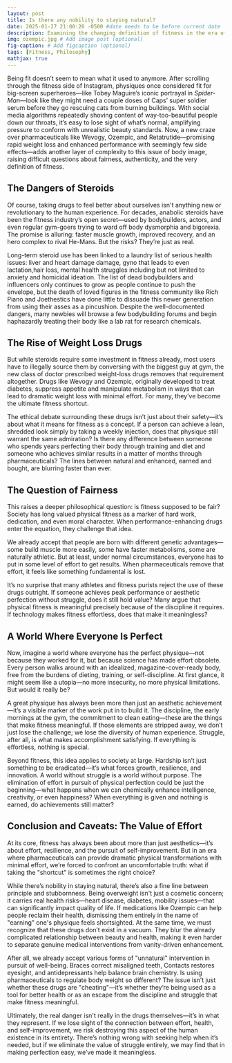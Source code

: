```yaml
---
layout: post
title: Is there any nobility to staying natural?
date: 2025-01-27 21:00:20 -0500 #date needs to be before current date 
description: Examining the changing definition of fitness in the era of pharmaceuticals and social media. 
img: ozempic.jpg # Add image post (optional)
fig-caption: # Add figcaption (optional)
tags: [Fitness, Philosophy]
mathjax: true
---
```


Being fit doesn’t seem to mean what it used to anymore. After scrolling through the fitness side of Instagram, physiques once considered fit for big-screen superheroes—like Tobey Maguire’s iconic portrayal in *Spider-Man*—look like they might need a couple doses of Caps’ super soldier serum before they go rescuing cats from burning buildings. With social media algorithms repeatedly shoving content of way-too-beautiful people down our throats, it’s easy to lose sight of what’s normal, amplifying pressure to conform with unrealistic beauty standards. Now, a new craze over pharmaceuticals like Wevogy, Ozempic, and Retatrutide—promising rapid weight loss and enhanced performance with seemingly few side effects—adds another layer of complexity to this issue of body image, raising difficult questions about fairness, authenticity, and the very definition of fitness.

## The Dangers of Steroids

Of course, taking drugs to feel better about ourselves isn't anything new or revolutionary to the human experience. For decades, anabolic steroids have been the fitness industry’s open secret—used by bodybuilders, actors, and even regular gym-goers trying to ward off body dysmorphia and bigorexia. The promise is alluring: faster muscle growth, improved recovery, and an hero complex to rival He-Mans. But the risks? They’re just as real.

Long-term steroid use has been linked to a laundry list of serious health issues: liver and heart damage damage, gyno that leads to even lactation,hair loss, mental health struggles including but not limited to anxiety and homicidal ideation. The list of dead bodybuilders and influencers only continues to grow as people continue to push the envelope, but the death of loved figures in the fitness community like Rich Piano and Joethestics have done little to dissuade this newer generation from using their asses as a pincushion. Despite the well-documented dangers, many newbies will browse a few bodybuilding forums and begin haphazardly treating their body like a lab rat for research chemicals. 

## The Rise of Weight Loss Drugs

But while steroids require some investment in fitness already, most users have to illegally source them by conversing with the biggest guy at gym, the new class of doctor prescribed weight-loss drugs removes that requirement altogether. Drugs like Wevogy and Ozempic, originally developed to treat diabetes, suppress appetite and manipulate metabolism in ways that can lead to dramatic weight loss with minimal effort. For many, they’ve become the ultimate fitness shortcut. 

The ethical debate surrounding these drugs isn’t just about their safety—it’s about what it means for fitness as a concept. If a person can achieve a lean, shredded look simply by taking a weekly injection, does that physique still warrant the same admiration? Is there any difference between someone who spends years perfecting their body through training and diet and someone who achieves similar results in a matter of months through pharmaceuticals? The lines between natural and enhanced, earned and bought, are blurring faster than ever.

## The Question of Fairness

This raises a deeper philosophical question: is fitness supposed to be fair? Society has long valued physical fitness as a marker of hard work, dedication, and even moral character. When performance-enhancing drugs enter the equation, they challenge that idea. 

We already accept that people are born with different genetic advantages—some build muscle more easily, some have faster metabolisms, some are naturally athletic. But at least, under normal circumstances, everyone has to put in some level of effort to get results. When pharmaceuticals remove that effort, it feels like something fundamental is lost.

It’s no surprise that many athletes and fitness purists reject the use of these drugs outright. If someone achieves peak performance or aesthetic perfection without struggle, does it still hold value? Many argue that physical fitness is meaningful precisely because of the discipline it requires. If technology makes fitness effortless, does that make it meaningless?

## A World Where Everyone Is Perfect

Now, imagine a world where everyone has the perfect physique—not because they worked for it, but because science has made effort obsolete. Every person walks around with an idealized, magazine-cover-ready body, free from the burdens of dieting, training, or self-discipline. At first glance, it might seem like a utopia—no more insecurity, no more physical limitations. But would it really be?

A great physique has always been more than just an aesthetic achievement—it’s a visible marker of the work put in to build it. The discipline, the early mornings at the gym, the commitment to clean eating—these are the things that make fitness meaningful. If those elements are stripped away, we don’t just lose the challenge; we lose the diversity of human experience. Struggle, after all, is what makes accomplishment satisfying. If everything is effortless, nothing is special.

Beyond fitness, this idea applies to society at large. Hardship isn’t just something to be eradicated—it’s what forces growth, resilience, and innovation. A world without struggle is a world without purpose. The elimination of effort in pursuit of physical perfection could be just the beginning—what happens when we can chemically enhance intelligence, creativity, or even happiness? When everything is given and nothing is earned, do achievements still matter?

## Conclusion and Caveats: The Value of Effort

At its core, fitness has always been about more than just aesthetics—it’s about effort, resilience, and the pursuit of self-improvement. But in an era where pharmaceuticals can provide dramatic physical transformations with minimal effort, we’re forced to confront an uncomfortable truth: what if taking the "shortcut" is sometimes the right choice?

While there’s nobility in staying natural, there’s also a fine line between principle and stubbornness. Being overweight isn't just a cosmetic concern; it carries real health risks—heart disease, diabetes, mobility issues—that can significantly impact quality of life. If medications like Ozempic can help people reclaim their health, dismissing them entirely in the name of "earning" one's physique feels shortsighted. At the same time, we must recognize that these drugs don’t exist in a vacuum. They blur the already complicated relationship between beauty and health, making it even harder to separate genuine medical interventions from vanity-driven enhancement.

After all, we already accept various forms of "unnatural" intervention in pursuit of well-being. Braces correct misaligned teeth, Contacts restores eyesight, and antidepressants help balance brain chemistry. Is using pharmaceuticals to regulate body weight so different? The issue isn’t just whether these drugs are "cheating"—it’s whether they’re being used as a tool for better health or as an escape from the discipline and struggle that make fitness meaningful.

Ultimately, the real danger isn't really in the drugs themselves—it’s in what they represent. If we lose sight of the connection between effort, health, and self-improvement, we risk destroying this aspect of the human existence in its entirety. There’s nothing wrong with seeking help when it’s needed, but if we eliminate the value of struggle entirely, we may find that in making perfection easy, we’ve made it meaningless.
